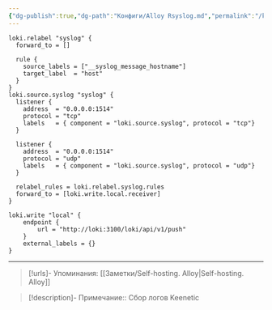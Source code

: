 ```yaml
---
{"dg-publish":true,"dg-path":"Конфиги/Alloy Rsyslog.md","permalink":"/konfigi/alloy-rsyslog/","tags":[""],"updated":"2024-10-09T19:59:37+03:00"}
---
```



```shell
loki.relabel "syslog" {
  forward_to = []

  rule {
    source_labels = ["__syslog_message_hostname"]
    target_label  = "host"
  }
}
loki.source.syslog "syslog" {
  listener {
    address  = "0.0.0.0:1514"
    protocol = "tcp"
    labels   = { component = "loki.source.syslog", protocol = "tcp"}
  }

  listener {
    address  = "0.0.0.0:1514"
    protocol = "udp"
    labels   = { component = "loki.source.syslog", protocol = "udp"}  
  }

  relabel_rules = loki.relabel.syslog.rules
  forward_to = [loki.write.local.receiver]
}

loki.write "local" {
    endpoint {
        url = "http://loki:3100/loki/api/v1/push"
    }
    external_labels = {}
}
```
---
> [!urls]- Упоминания:
> [[Заметки/Self-hosting. Alloy\|Self-hosting. Alloy]]

> [!description]-
> Примечание::  Сбор логов Keenetic
